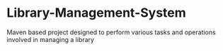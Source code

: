 # Library-Management-System
Maven based project designed to perform various tasks and operations involved in managing a library
